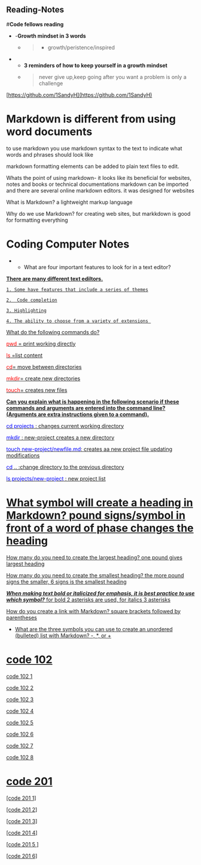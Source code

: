 ## Reading-Notes #

#**Code fellows reading**

+ -**Growth mindset in 3 words**
     - > - growth/peristence/inspired



+ * **3 reminders of how to keep yourself in a growth mindset** 
  + >never give up,keep going after you want  a problem is only a challenge



[https://github.com/1SandyH](https://github.com/1SandyH)

# Markdown is different from using word documents

to use markdown you use markdown syntax to the text to indicate what words and phrases should look like

markdown formatting elements can be added to plain text files to edit.

Whats the point of using markdown- it looks like its beneficial for websites, notes and books or technical documentations
markdown can be imported and there are several online markdown editors. it was designed for websites

What is Markdown? a lightweight markup language

Why do we use Markdown? for creating web sites, but markkdown is good for formatting everything


# Coding Computer Notes

* + What are four important features to look for in a text editor?  

<u> **There are many different text ediltors.**

    1. Some have features that include a series of themes

    2.  Code completion

    3. Highlighting

    4. The ability to choose from a variety of extensions 

What do the following commands do?

<span style="color:red;">pwd</span> = print working directly


<span style="color:red"> ls</span> =list content

<span style="color:red;">cd</span>= move between directories

<span style="color:red;">mkdir</span>= create new directories 

<span style="color:red;">touch</span>= creates new files

**Can you explain what is happening in the following scenario if these commands and arguments are entered into the command line? (Arguments are extra instructions given to a command).**

<span style="color: blue;">cd projects</span> : changes current working directory

<span style="color: blue;">mkdir</span> : new-project creates a  new directory

<span style="color: blue;">touch new-project/newfile.md</span>: creates aa new project file updating modifications

<span style="color: blue;">cd</span> .. :change directory to the previous directory

<span style="color: blue;">ls projects/new-project</span> : new project list

# What symbol will create a heading in Markdown? pound signs/symbol in front of a word of phase changes the heading
How many do you need to create the largest heading? one pound gives largest heading

How many do you need to create the smallest heading? the more pound signs the smaller, 6 signs is the smallest heading

***When making text bold or italicized for emphasis, it is best practice to use which symbol?*** for bold 2 asterisks are used, for italics 3 asterisks 

How do you create a link with Markdown? square brackets followed by parentheses

+ What are the three symbols you can use to create an unordered (bulleted) list with Markdown? -, *, or +
  

# code 102

[code 102 1](https://1sandyh.github.io/code-102/)

[code 102 2](https://1sandyh.github.io/code-102/)

[code 102 3](https://1sandyh.github.io/code-102/)

[code 102 4](https://1sandyh.github.io/code-102/)

[code 102 5](https://1sandyh.github.io/code-102/)

[code 102 6](https://1sandyh.github.io/code-102/)

[code 102 7](https://1sandyh.github.io/code-102/)

[code 102 8](https://1sandyh.github.io/code-102/)

# code 201

[code 201 1]

[code 201 2]

[code 201 3]

[code 201 4]

[code 201 5 ]

[code 201 6]
